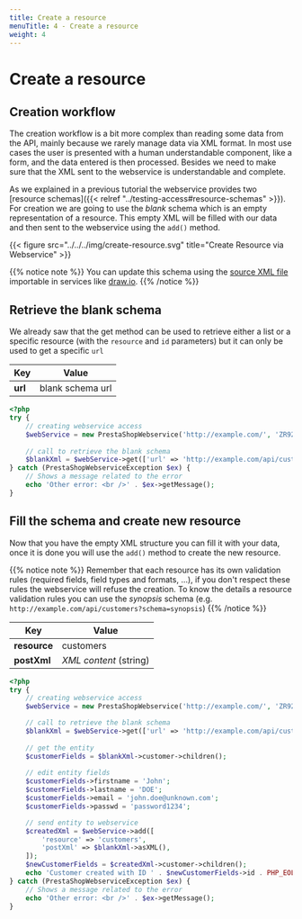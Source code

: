 ```yaml
---
title: Create a resource
menuTitle: 4 - Create a resource
weight: 4
---
```


# Create a resource

## Creation workflow

The creation workflow is a bit more complex than reading some data from the API, mainly because we rarely manage data via XML format. In most use cases the user is presented with a human understandable component, like a form, and the data entered is then processed. Besides we need to make sure that the XML sent to the webservice is understandable and complete.

As we explained in a previous tutorial the webservice provides two [resource schemas]({{< relref "../testing-access#resource-schemas" >}}). For creation we are going to use the *blank* schema which is an empty representation of a resource. This empty XML will be filled with our data and then sent to the webservice using the `add()` method.

{{< figure src="../../../img/create-resource.svg" title="Create Resource via Webservice" >}}

{{% notice note %}}
You can update this schema using the [source XML file](/8/schemas/create-resource.xml) importable in services like [draw.io](https://draw.io).
{{% /notice %}}

## Retrieve the blank schema

We already saw that the get method can be used to retrieve either a list or a specific resource (with the `resource` and `id` parameters) but it can only be used to get a specific `url`

| Key     | Value            |
|---------|------------------|
| **url** | blank schema url |

```php
<?php
try {
    // creating webservice access
    $webService = new PrestaShopWebservice('http://example.com/', 'ZR92FNY5UFRERNI3O9Z5QDHWKTP3YIIT', false);
 
    // call to retrieve the blank schema
    $blankXml = $webService->get(['url' => 'http://example.com/api/customers?schema=blank']);
} catch (PrestaShopWebserviceException $ex) {
    // Shows a message related to the error
    echo 'Other error: <br />' . $ex->getMessage();
}
```

## Fill the schema and create new resource

Now that you have the empty XML structure you can fill it with your data, once it is done you will use the `add()` method to create the new resource.

{{% notice note %}}
Remember that each resource has its own validation rules (required fields, field types and formats, ...), if you don't respect these rules the webservice will refuse the creation. To know the details a resource validation rules you can use the *synopsis* schema (e.g. `http://example.com/api/customers?schema=synopsis`)
{{% /notice %}}

| Key          | Value                  |
|--------------|------------------------|
| **resource** | customers              |
| **postXml**  | *XML content* (string) |

```php
<?php
try {
    // creating webservice access
    $webService = new PrestaShopWebservice('http://example.com/', 'ZR92FNY5UFRERNI3O9Z5QDHWKTP3YIIT', false);

    // call to retrieve the blank schema
    $blankXml = $webService->get(['url' => 'http://example.com/api/customers?schema=blank']);
    
    // get the entity
    $customerFields = $blankXml->customer->children();
    
    // edit entity fields
    $customerFields->firstname = 'John';
    $customerFields->lastname = 'DOE';
    $customerFields->email = 'john.doe@unknown.com';
    $customerFields->passwd = 'password1234';

    // send entity to webservice
    $createdXml = $webService->add([
        'resource' => 'customers',
        'postXml' => $blankXml->asXML(),
    ]);
    $newCustomerFields = $createdXml->customer->children();
    echo 'Customer created with ID ' . $newCustomerFields->id . PHP_EOL;
} catch (PrestaShopWebserviceException $ex) {
    // Shows a message related to the error
    echo 'Other error: <br />' . $ex->getMessage();
}
```
